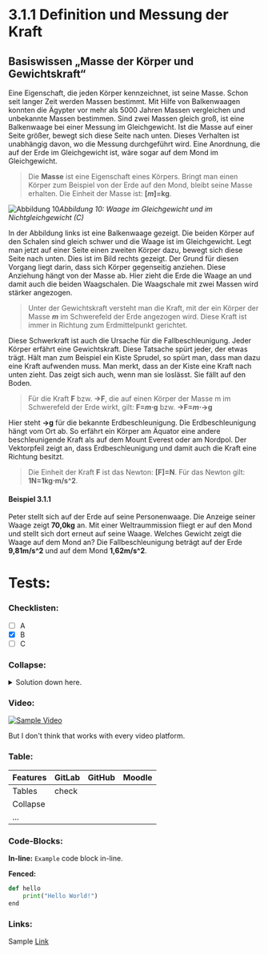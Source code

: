 # **3.1.1 Definition und Messung der Kraft**

## **Basiswissen „Masse der Körper und Gewichtskraft“**

Eine Eigenschaft, die jeden Körper kennzeichnet, ist seine Masse. Schon seit langer Zeit werden Massen bestimmt. Mit Hilfe von Balkenwaagen konnten die Ägypter vor mehr als 5000 Jahren Massen vergleichen und unbekannte Massen bestimmen. Sind zwei Massen gleich groß, ist eine Balkenwaage bei einer Messung im Gleichgewicht. Ist die Masse auf einer Seite größer, bewegt sich diese Seite nach unten. Dieses Verhalten ist unabhängig davon, wo die Messung durchgeführt wird. Eine Anordnung, die auf der Erde im Gleichgewicht ist, wäre sogar auf dem Mond im Gleichgewicht.

> Die **Masse** ist eine Eigenschaft eines Körpers. Bringt man einen Körper zum Beispiel von der Erde auf den Mond, bleibt seine Masse erhalten. Die Einheit der Masse ist: **[_m_]=kg**.

![Abbildung 10](https://lx3.mint-kolleg.kit.edu/onlinekursphysik/html/1.3.1/Physikkurs/kraefte_definitionmessung/images/WaageGGundnGG.png "Abbildung 10: Waage im Gleichgewicht und im Nichtgleichgewicht (C)")*Abbildung 10: Waage im Gleichgewicht und im Nichtgleichgewicht (C)*

In der Abbildung links ist eine Balkenwaage gezeigt. Die beiden Körper auf den Schalen sind gleich schwer und die Waage ist im Gleichgewicht. Legt man jetzt auf einer Seite einen zweiten Körper dazu, bewegt sich diese Seite nach unten. Dies ist im Bild rechts gezeigt. Der Grund für diesen Vorgang liegt darin, dass sich Körper gegenseitig anziehen. Diese Anziehung hängt von der Masse ab. Hier zieht die Erde die Waage an und damit auch die beiden Waagschalen. Die Waagschale mit zwei Massen wird stärker angezogen.

> Unter der Gewichtskraft versteht man die Kraft, mit der ein Körper der Masse _**m**_ im Schwerefeld der Erde angezogen wird. Diese Kraft ist immer in Richtung zum Erdmittelpunkt gerichtet.

Diese Schwerkraft ist auch die Ursache für die Fallbeschleunigung. Jeder Körper erfährt eine Gewichtskraft. Diese Tatsache spürt jeder, der etwas trägt. Hält man zum Beispiel ein Kiste Sprudel, so spürt man, dass man dazu eine Kraft aufwenden muss. Man merkt, dass an der Kiste eine Kraft nach unten zieht. Das zeigt sich auch, wenn man sie loslässt. Sie fällt auf den Boden.

> Für die Kraft **F** bzw. **→F**, die auf einen Körper der Masse m im Schwerefeld der Erde wirkt, gilt: **F=_m_⋅g** bzw. **→F=_m_⋅→g**

Hier steht **→g** für die bekannte Erdbeschleunigung. Die Erdbeschleunigung hängt vom Ort ab. So erfährt ein Körper am Äquator eine andere beschleunigende Kraft als auf dem Mount Everest oder am Nordpol. Der Vektorpfeil zeigt an, dass Erdbeschleunigung und damit auch die Kraft eine Richtung besitzt.

> Die Einheit der Kraft **F** ist das Newton: **[F]=N**. Für das Newton gilt: **1N=1kg⋅m/s^2**.

#### Beispiel 3.1.1

Peter stellt sich auf der Erde auf seine Personenwaage. Die Anzeige seiner Waage zeigt **70,0kg** an. Mit einer Weltraummission fliegt er auf den Mond und stellt sich dort erneut auf seine Waage. Welches Gewicht zeigt die Waage auf dem Mond an?
Die Fallbeschleunigung beträgt auf der Erde **9,81m/s^2** und auf dem Mond **1,62m/s^2**.


# Tests:

### Checklisten:

- [ ] A
- [X] B
- [ ] C

### Collapse:

<details>
  <summary markdown="span">Solution down here.</summary>

    Great, you found the solution!

</details>

### Video:

[![Sample Video](https://res.cloudinary.com/marcomontalbano/image/upload/v1599680144/video_to_markdown/images/youtube--enMumwvLAug-c05b58ac6eb4c4700831b2b3070cd403.jpg)](https://www.youtube.com/embed/enMumwvLAug "Sample Video")

But I don't think that works with every video platform.

### Table:

|    Features     | GitLab       | GitHub          | Moodle         |
|-----------------|:-------------|:---------------:|---------------:|
| Tables          | check        |                 |                |
| Collapse        |              |                 |                |
| ...             |              |                 |                |

### Code-Blocks:

**In-line:** 
`Example` code block in-line.

**Fenced:**
```python
def hello
    print("Hello World!")
end
```

### Links:

Sample [Link](https://www.youtube.com/embed/enMumwvLAug)









